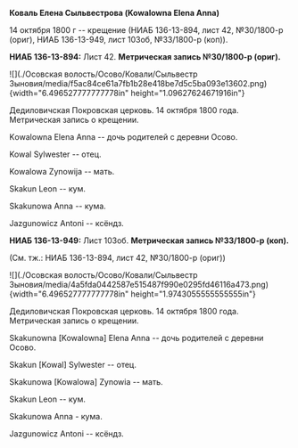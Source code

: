 **Коваль Елена Сыльвестрова (Kowalowna Elena Anna)**

14 октября 1800 г -- крещение (НИАБ 136-13-894, лист 42, №30/1800-р
(ориг), НИАБ 136-13-949, лист 103об, №33/1800-р (коп)).

**НИАБ 136-13-894:** Лист 42. **Метрическая запись №30/1800-р (ориг).**

![](./Осовская волость/Осово/Ковали/Сыльвестр Зыновия/media/f5ac84ce61a7fb1b28e418be7d5c5ba093e13602.png){width="6.496527777777778in"
height="1.09627624671916in"}

Дедиловичская Покровская церковь. 14 октября 1800 года. Метрическая
запись о крещении.

Kоwalowna Elena Anna -- дочь родителей с деревни Осовo.

Kowal Sylwester -- отец.

Kowalowa Zynowija -- мать.

Skakun Leon -- кум.

Skakunowa Anna -- кума.

Jazgunowicz Antoni -- ксёндз.

**НИАБ 136-13-949:** Лист 103об. **Метрическая запись №33/1800-р
(коп).**

(См. тж.: НИАБ 136-13-894, лист 42, №30/1800-р (ориг))

![](./Осовская волость/Осово/Ковали/Сыльвестр Зыновия/media/4a5fda0442587e515487f990e0295fd46116a473.png){width="6.496527777777778in"
height="1.9743055555555555in"}

Дедиловичская Покровская церковь. 14 октября 1800 года. Метрическая
запись о крещении.

Skakunowna \[Kowalowna\] Elena Anna -- дочь родителей с деревни Осово.

Skakun \[Kowal\] Sylwester -- отец.

Skakunowa \[Kowalowa\] Zynowia -- мать.

Skakun Leon -- кум.

Skakunowa Anna - кума.

Jazgunowicz Antoni -- ксёндз.
